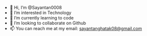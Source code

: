 - 👋 Hi, I’m @Sayantan0008
- 👀 I’m interested in Technology
- 🌱 I’m currently learning to code
- 💞️ I’m looking to collaborate on Github
- 📫 You can reach me at my email: sayantanghatak08@gmail.com

<!---
Sayantan0008/Sayantan0008 is a ✨ special ✨ repository because its `README.md` (this file) appears on your GitHub profile.
You can click the Preview link to take a look at your changes.
--->
